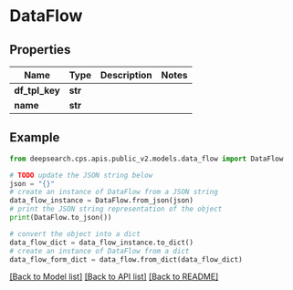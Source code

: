 # DataFlow


## Properties

Name | Type | Description | Notes
------------ | ------------- | ------------- | -------------
**df_tpl_key** | **str** |  | 
**name** | **str** |  | 

## Example

```python
from deepsearch.cps.apis.public_v2.models.data_flow import DataFlow

# TODO update the JSON string below
json = "{}"
# create an instance of DataFlow from a JSON string
data_flow_instance = DataFlow.from_json(json)
# print the JSON string representation of the object
print(DataFlow.to_json())

# convert the object into a dict
data_flow_dict = data_flow_instance.to_dict()
# create an instance of DataFlow from a dict
data_flow_form_dict = data_flow.from_dict(data_flow_dict)
```
[[Back to Model list]](../README.md#documentation-for-models) [[Back to API list]](../README.md#documentation-for-api-endpoints) [[Back to README]](../README.md)


